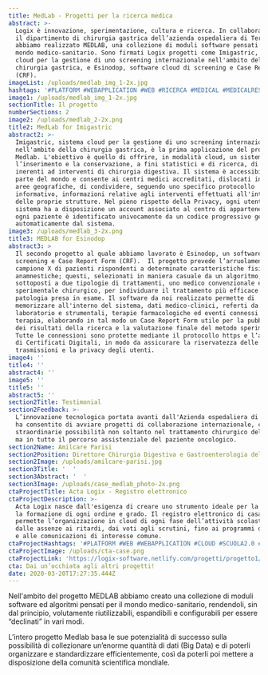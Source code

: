 ```yaml
---
title: MedLab - Progetti per la ricerca medica
abstract: >-
  Logix è innovazione, sperimentazione, cultura e ricerca. In collaborazione con
  il dipartimento di chirurgia gastrica dell’azienda ospedaliera di Terni,
  abbiamo realizzato MEDLAB, una collezione di moduli software pensati per il
  mondo medico-sanitario. Sono firmati Logix progetti come Imigastric, sistema
  cloud per la gestione di uno screening internazionale nell'ambito della
  chirurgia gastrica, e Esinodop, software cloud di screening e Case Report Form
  (CRF).
imageList: /uploads/medlab_img_1-2x.jpg
hashtags: '#PLATFORM #WEBAPPLICATION #WEB #RICERCA #MEDICAL #MEDICALRESEARCH #BIGDATA'
image1: /uploads/medlab_img_1-2x.jpg
sectionTitle: Il progetto
numberSections: 2
image2: /uploads/medlab_2-2x.png
title2: MedLab for Imigastric
abstract2: >-
  Imigastric, sistema cloud per la gestione di uno screening internazionale
  nell'ambito della chirurgia gastrica, è la prima applicazione del progetto
  Medlab. L'obiettivo è quello di offrire, in modalità cloud, un sistema per
  l’inserimento e la conservazione, a fini statistici e di ricerca, di dati
  inerenti ad interventi di chirurgia digestiva. Il sistema è accessibile da
  parte del mondo e consente ai centri medici accreditati, dislocati in varie
  aree geografiche, di condividere, seguendo uno specifico protocollo
  informativo, informazioni relative agli interventi effettuati all'interno
  delle proprie strutture. Nel pieno rispetto della Privacy, ogni utente del
  sistema ha a disposizione un account associato al centro di appartenenza ed
  ogni paziente è identificato univocamente da un codice progressivo generato
  automaticamente dal sistema. 
image3: /uploads/medlab_3-2x.png
title3: MEDLAB for Esinodop
abstract3: >
  Il secondo progetto al quale abbiamo lavorato è Esinodop, un software cloud di
  screening e Case Report Form (CRF).  Il progetto prevede l’arruolamento di un
  campione X di pazienti rispondenti a determinate caratteristiche fisiche e
  anamnestiche; questi, selezionati in maniera casuale da un algoritmo, vengono
  sottoposti a due tipologie di trattamenti, uno medico convenzionale e l’altro
  sperimentale chirurgico, per individuare il trattamento più efficace per la
  patologia presa in esame. Il software da noi realizzato permette di
  memorizzare all'interno del sistema, dati medico-clinici, referti da esami di
  laboratorio e strumentali, terapie farmacologiche ed eventi connessi con la
  terapia, elaborando in tal modo un Case Report Form utile per la pubblicazione
  dei risultati della ricerca e la valutazione finale del metodo sperimentale.
  Tutte le connessioni sono protette mediante il protocollo https e l’adozione
  di Certificati Digitali, in modo da assicurare la riservatezza delle
  trasmissioni e la privacy degli utenti. 
image4: ''
title4: ''
abstract4: ''
image5: ''
title5: ''
abstract5: ''
section2Title: Testimonial
section2Feedback: >-
  L’innovazione tecnologica portata avanti dall'Azienda ospedaliera di Terni ci
  ha consentito di avviare progetti di collaborazione internazionale, che aprono
  straordinarie possibilità non soltanto nel trattamento chirurgico del cancro
  ma in tutto il percorso assistenziale del paziente oncologico.
section2Name: Amilcare Parisi
section2Position: Direttore Chirurgia Digestiva e Gastroenterologia del Santa Maria di Terni
section2Image: /uploads/amilcare-parisi.jpg
section3Title: '  '
section3Abstract: '  '
section3Image: /uploads/case_medlab_photo-2x.png
ctaProjectTitle: Acta Logix - Registro elettronico
ctaProjectDescription: >-
  Acta Logix nasce dall'esigenza di creare uno strumento ideale per la scuola e
  la formazione di ogni ordine e grado. Il registro elettronico di casa Logix
  permette l’organizzazione in cloud di ogni fase dell’attività scolastica:
  dalle assenze ai ritardi, dai voti agli scrutini, fino ai programmi didattici
  e alle comunicazioni di interesse comune.
ctaProjectHashtags: '#PLATFORM #WEB #WEBAPPLICATION #CLOUD #SCUOLA2.0 #OPENSOURCE #DIGITAL'
ctaProjectImage: /uploads/cta-case.png
ctaProjectLink: 'https://logix-software.netlify.com/progetti/progetto1/'
cta: Dai un’occhiata agli altri progetti!
date: 2020-03-20T17:27:35.444Z
---
```

Nell'ambito del progetto MEDLAB abbiamo creato una collezione di moduli software ed algoritmi pensati per il mondo medico-sanitario, rendendoli, sin dal principio, volutamente riutilizzabili, espandibili e configurabili per essere “declinati” in vari modi.

L’intero progetto Medlab basa le sue potenzialità di successo sulla possibilità di collezionare un’enorme quantità di dati (Big Data) e di poterli organizzare e standardizzare efficientemente, così da poterli poi mettere a disposizione della comunità scientifica mondiale.